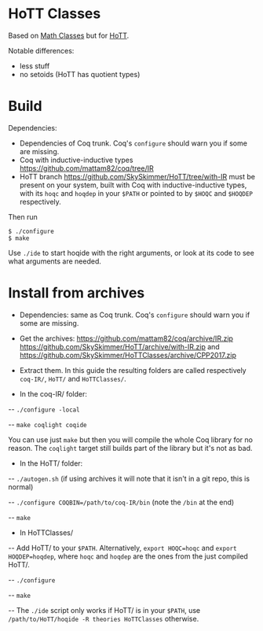 # HoTT Classes

Based on [Math Classes](https://math-classes.github.io/) but for [HoTT](https://github.com/hott/hott).

Notable differences:
- less stuff
- no setoids (HoTT has quotient types)

# Build

Dependencies:
- Dependencies of Coq trunk. Coq's `configure` should warn you if some are missing.
- Coq with inductive-inductive types https://github.com/mattam82/coq/tree/IR
- HoTT branch https://github.com/SkySkimmer/HoTT/tree/with-IR must be present on your system, built with Coq with inductive-inductive types, with its `hoqc` and `hoqdep` in your `$PATH` or pointed to by `$HOQC` and `$HOQDEP` respectively.

Then run

    $ ./configure
    $ make

Use `./ide` to start hoqide with the right arguments, or look at its code to see what arguments are needed.


# Install from archives
- Dependencies: same as Coq trunk. Coq's `configure` should warn you if some are missing.
- Get the archives: https://github.com/mattam82/coq/archive/IR.zip https://github.com/SkySkimmer/HoTT/archive/with-IR.zip and https://github.com/SkySkimmer/HoTTClasses/archive/CPP2017.zip
- Extract them. In this guide the resulting folders are called respectively `coq-IR/`, `HoTT/` and `HoTTClasses/`.

- In the coq-IR/ folder:

-- `./configure -local`

-- `make coqlight coqide`

   You can use just `make` but then you will compile the whole Coq library for no reason. The `coqlight` target still builds part of the library but it's not as bad.

- In the HoTT/ folder:

-- `./autogen.sh` (if using archives it will note that it isn't in a git repo, this is normal)

-- `./configure COQBIN=/path/to/coq-IR/bin` (note the `/bin` at the end)

-- `make`

- In HoTTClasses/

-- Add HoTT/ to your `$PATH`. Alternatively, `export HOQC=hoqc` and `export HOQDEP=hoqdep`, where `hoqc` and `hoqdep` are the ones from the just compiled HoTT/.

-- `./configure`

-- `make`

-- The `./ide` script only works if HoTT/ is in your `$PATH`, use `/path/to/HoTT/hoqide -R theories HoTTClasses` otherwise.
